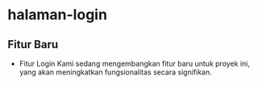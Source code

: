 # halaman-login

## Fitur Baru

- Fitur Login
Kami sedang mengembangkan fitur baru untuk proyek ini, yang akan meningkatkan fungsionalitas secara signifikan.
